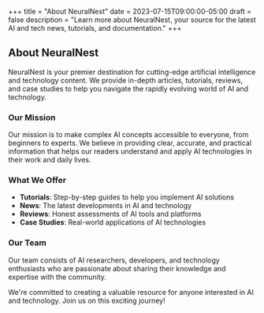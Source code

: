 +++
title = "About NeuralNest"
date = 2023-07-15T09:00:00-05:00
draft = false
description = "Learn more about NeuralNest, your source for the latest AI and tech news, tutorials, and documentation."
+++

## About NeuralNest

NeuralNest is your premier destination for cutting-edge artificial intelligence and technology content. We provide in-depth articles, tutorials, reviews, and case studies to help you navigate the rapidly evolving world of AI and technology.

### Our Mission

Our mission is to make complex AI concepts accessible to everyone, from beginners to experts. We believe in providing clear, accurate, and practical information that helps our readers understand and apply AI technologies in their work and daily lives.

### What We Offer

- **Tutorials**: Step-by-step guides to help you implement AI solutions
- **News**: The latest developments in AI and technology
- **Reviews**: Honest assessments of AI tools and platforms
- **Case Studies**: Real-world applications of AI technologies

### Our Team

Our team consists of AI researchers, developers, and technology enthusiasts who are passionate about sharing their knowledge and expertise with the community.

We're committed to creating a valuable resource for anyone interested in AI and technology. Join us on this exciting journey!